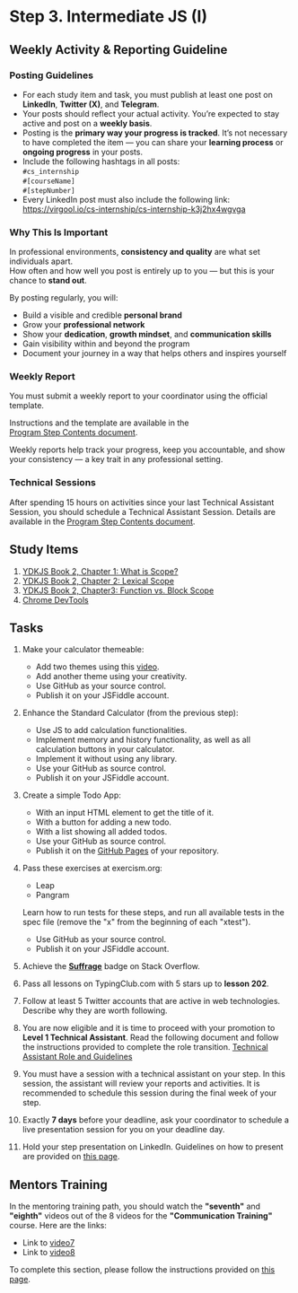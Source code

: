 # Step 3. Intermediate JS (I)

## Weekly Activity & Reporting Guideline

### Posting Guidelines

- For each study item and task, you must publish at least one post on **LinkedIn**, **Twitter (X)**, and **Telegram**.
- Your posts should reflect your actual activity. You’re expected to stay active and post on a **weekly basis**.
- Posting is the **primary way your progress is tracked**. It’s not necessary to have completed the item — you can share your **learning process** or **ongoing progress** in your posts.
- Include the following hashtags in all posts:  
  `#cs_internship`  
  `#[courseName]`  
  `#[stepNumber]`
- Every LinkedIn post must also include the following link:  
  https://virgool.io/cs-internship/cs-internship-k3j2hx4wgvga

### Why This Is Important

In professional environments, **consistency and quality** are what set individuals apart.  
How often and how well you post is entirely up to you — but this is your chance to **stand out**.

By posting regularly, you will:
- Build a visible and credible **personal brand**
- Grow your **professional network**
- Show your **dedication**, **growth mindset**, and **communication skills**
- Gain visibility within and beyond the program
- Document your journey in a way that helps others and inspires yourself

### Weekly Report

You must submit a weekly report to your coordinator using the official template.

Instructions and the template are available in the  
[Program Step Contents document](https://github.com/cs-internship/cs-internship-spec/blob/master/processes/documents/Program%20Step%20Contents%20--fa.md).

Weekly reports help track your progress, keep you accountable, and show your consistency — a key trait in any professional setting.


### Technical Sessions

After spending 15 hours on activities since your last Technical Assistant Session, you should schedule a Technical Assistant Session.
Details are available in the [Program Step Contents document](https://github.com/cs-internship/cs-internship-spec/blob/master/processes/documents/Program%20Step%20Contents%20--fa.md).

## Study Items <!-- omit in toc -->

1. [YDKJS Book 2, Chapter 1: What is Scope?](https://github.com/getify/You-Dont-Know-JS/blob/1st-ed/scope%20%26%20closures/ch1.md)
2. [YDKJS Book 2, Chapter 2: Lexical Scope](https://github.com/getify/You-Dont-Know-JS/blob/1st-ed/scope%20%26%20closures/ch2.md)
3. [YDKJS Book 2, Chapter3: Function vs. Block Scope](https://github.com/getify/You-Dont-Know-JS/blob/1st-ed/scope%20%26%20closures/ch3.md)
4. [Chrome DevTools](https://developers.google.com/web/tools/chrome-devtools/)

## Tasks <!-- omit in toc -->

1. Make your calculator themeable:

   - Add two themes using this [video](https://youtu.be/gimpZg_2yY8).
   - Add another theme using your creativity.
   - Use GitHub as your source control.
   - Publish it on your JSFiddle account.

2. Enhance the Standard Calculator (from the previous step):

   - Use JS to add calculation functionalities.
   - Implement memory and history functionality, as well as all calculation buttons in your calculator.
   - Implement it without using any library.
   - Use your GitHub as source control.
   - Publish it on your JSFiddle account.

3. Create a simple Todo App:

   - With an input HTML element to get the title of it.
   - With a button for adding a new todo.
   - With a list showing all added todos.
   - Use your GitHub as source control.
   - Publish it on the [GitHub Pages](https://docs.github.com/en/pages/getting-started-with-github-pages/creating-a-github-pages-site) of your repository.

4. Pass these exercises at exercism.org:

   - Leap
   - Pangram

   Learn how to run tests for these steps, and run all available tests in the spec file (remove the "x" from the beginning of each "xtest").

   - Use GitHub as your source control.
   - Publish it on your JSFiddle account.

5. Achieve the [**Suffrage**](https://stackoverflow.com/help/badges/804/suffrage) badge on Stack Overflow.

6. Pass all lessons on TypingClub.com with 5 stars up to **lesson 202**.

7. Follow at least 5 Twitter accounts that are active in web technologies. Describe why they are worth following.

8. You are now eligible and it is time to proceed with your promotion to **Level 1 Technical Assistant**.
Read the following document and follow the instructions provided to complete the role transition.
[Technical Assistant Role and Guidelines](https://github.com/cs-internship/cs-internship-spec/blob/master/processes/documents/Technical%20Assistant%20Role%20and%20Guidelines%20--fa.md)

9. You must have a session with a technical assistant on your step. In this session, the assistant will review your reports and activities.
It is recommended to schedule this session during the final week of your step.

10. Exactly **7 days** before your deadline, ask your coordinator to schedule a live presentation session for you on your deadline day.

11. Hold your step presentation on LinkedIn. Guidelines on how to present are provided on [this page](https://github.com/cs-internship/cs-internship-spec/blob/master/courses/presentation-guidelines.md).

## Mentors Training

In the mentoring training path, you should watch the **"seventh"** and **"eighth"** videos out of the 8 videos for the **"Communication Training"** course. Here are the links:

- Link to [video7](https://drive.google.com/file/d/167Io_enDD8FHxwt5LBc7YNXCzfIuRC8D/view?usp=sharing)
- Link to [video8](https://drive.google.com/file/d/1_5XYfjngoY7LaLdReomoz45BSIoZXovz/view?usp=drive_link)

To complete this section, please follow the instructions provided on [this page](https://github.com/cs-internship/cs-internship-spec/blob/master/courses/mentoring-workshops-instruction.md).
 
